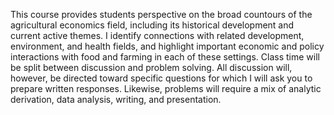 This course provides students perspective on the broad countours of the
agricultural economics field, including its historical development and current
active themes. I identify connections with related development, environment,
and health fields, and highlight important economic and policy interactions
with food and farming in each of these settings. Class time will be split
between discussion and problem solving. All discussion will, however, be
directed toward specific questions for which I will ask you to prepare written
responses. Likewise, problems will require a mix of analytic derivation, data
analysis, writing, and presentation.